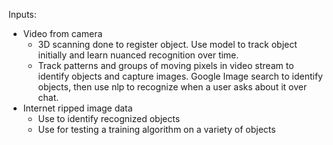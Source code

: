 Inputs:
- Video from camera
    - 3D scanning done to register object. Use model to track object initially and learn nuanced recognition over time.
    - Track patterns and groups of moving pixels in video stream to identify objects and capture images. Google Image search to identify objects, then use nlp to recognize when a user asks about it over chat.
- Internet ripped image data
    - Use to identify recognized objects
    - Use for testing a training algorithm on a variety of objects
 

